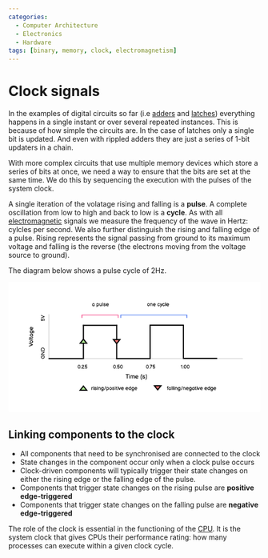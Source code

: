 ```yaml
---
categories:
  - Computer Architecture
  - Electronics
  - Hardware
tags: [binary, memory, clock, electromagnetism]
---
```


# Clock signals

In the examples of digital circuits so far (i.e [adders](/Electronics_and_Hardware/Digital_circuits/Half_adder_and_full_adder.md) and [latches](/Electronics_and_Hardware/Digital_circuits/Latches.md)) everything happens in a single instant or over several repeated instances. This is because of how simple the circuits are. In the case of latches only a single bit is updated. And even with rippled adders they are just a series of 1-bit updaters in a chain.

With more complex circuits that use multiple memory devices which store a series of bits at once, we need a way to ensure that the bits are set at the same time. We do this by sequencing the execution with the pulses of the system clock.

A single iteration of the volatage rising and falling is a **pulse**. A complete oscillation from low to high and back to low is a **cycle**. As with all [electromagnetic](/Electronics_and_Hardware/Physics_of_electricity/Electromagnetism.md) signals we measure the frequency of the wave in Hertz: cylcles per second. We also further distinguish the rising and falling edge of a pulse. Rising represents the signal passing from ground to its maximum voltage and falling is the reverse (the electrons moving from the voltage source to ground).

The diagram below shows a pulse cycle of 2Hz.

![](/_img/clock_pulses.png)

## Linking components to the clock

- All components that need to be synchronised are connected to the clock
- State changes in the component occur only when a clock pulse occurs
- Clock-driven components will typically trigger their state changes on either the rising edge or the falling edge of the pulse.
- Components that trigger state changes on the rising pulse are **positive edge-triggered**
- Components that trigger state changes on the falling pulse are **negative edge-triggered**

The role of the clock is essential in the functioning of the [CPU](/Computer_Architecture/CPU/CPU_architecture.md#the-system-clock). It is the system clock that gives CPUs their performance rating: how many processes can execute within a given clock cycle.

